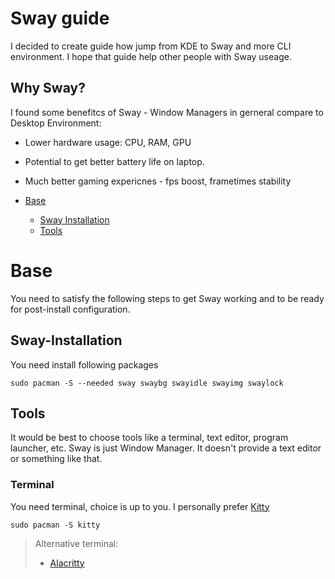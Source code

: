 # Sway guide
I decided to create guide how jump from KDE to Sway and more CLI environment. I hope that guide help other people with Sway useage.

## Why Sway?
I found some benefitcs of Sway - Window Managers in gerneral compare to Desktop Environment:
- Lower hardware usage: CPU, RAM, GPU
- Potential to get better battery life on laptop.
- Much better gaming expericnes - fps boost, frametimes stability

- [Base](#base)
  - [Sway Installation](#sway-installation)
  - [Tools](#tools)
  
# Base
You need to satisfy the following steps to get Sway working and to be ready for post-install configuration.

## Sway-Installation
You need install following packages
```
sudo pacman -S --needed sway swaybg swayidle swayimg swaylock
```
## Tools
It would be best to choose tools like a terminal, text editor, program launcher, etc. Sway is just Window Manager. It doesn't provide a text editor or something like that.

### Terminal
You need terminal, choice is up to you. I personally prefer [Kitty](https://sw.kovidgoyal.net/kitty/)
``` 
sudo pacman -S kitty
```
> Alternative terminal: 
> - [Alacritty](https://alacritty.org/)

###
